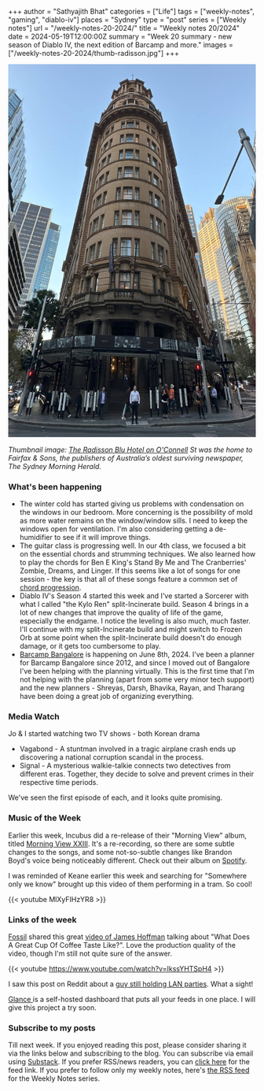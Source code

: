 +++
author = "Sathyajith Bhat"
categories = ["Life"]
tags = ["weekly-notes", "gaming", "diablo-iv"]
places = "Sydney"
type = "post"
series = ["Weekly notes"]
url = "/weekly-notes-20-2024/"
title = "Weekly notes 20/2024"
date = 2024-05-19T12:00:00Z
summary = "Week 20 summary - new season of Diablo IV, the next edition of Barcamp and more."
images = ["/weekly-notes-20-2024/thumb-radisson.jpg"]
+++

![](thumb-radisson.jpg)

_Thumbnail image: [The Radisson Blu Hotel on O'Connell](https://blog.radissonblu.com/the-architectural-evolution-of-the-radisson-blu-plaza-hotel-sydney/) St was the home to Fairfax & Sons, the publishers of Australia’s oldest surviving newspaper, The Sydney Morning Herald._ 

### What's been happening

* The winter cold has started giving us problems with condensation on the windows in our bedroom. More concerning is the possibility of mold as more water remains on the window/window sills. I need to keep the windows open for ventilation. I'm also considering getting a de-humidifier to see if it will improve things. 
* The guitar class is progressing well. In our 4th class, we focused a bit on the essential chords and strumming techniques. We also learned how to play the chords for Ben E King's Stand By Me and The Cranberries' Zombie,  Dreams, and Linger. If this seems like a lot of songs for one session - the key is that all of these songs feature a common set of [chord progression](https://www.justinguitar.com/guitar-lessons/5-common-chord-progressions-bg-1011). 
* Diablo IV's Season 4 started this week and I've started a Sorcerer with what I called "the Kylo Ren" split-Incinerate build. Season 4 brings in a lot of new changes that improve the quality of life of the game, especially the endgame. I notice the leveling is also much, much faster. I'll continue with my split-Incinerate build and might switch to Frozen Orb at some point when the split-Incinerate build doesn't do enough damage, or it gets too cumbersome to play. 
* [Barcamp Bangalore](https://barcampbangalore.com/bcb/) is happening on June 8th, 2024. I've been a planner for Barcamp Bangalore since 2012, and since I moved out of Bangalore I've been helping with the planning virtually. This is the first time that I'm not helping with the planning (apart from some very minor tech support) and the new planners - Shreyas, Darsh, Bhavika, Rayan, and Tharang have been doing a great job of organizing everything. 

### Media Watch

Jo & I started watching two TV shows - both Korean drama

* Vagabond - A stuntman involved in a tragic airplane crash ends up discovering a national corruption scandal in the process.
* Signal - A mysterious walkie-talkie connects two detectives from different eras. Together, they decide to solve and prevent crimes in their respective time periods.

We've seen the first episode of each, and it looks quite promising.

### Music of the Week

Earlier this week, Incubus did a re-release of their "Morning View" album, titled [Morning View XXIII](https://open.spotify.com/album/7klngx9L0dt47tEgiNFY0Z?si=AFjbmisvQnWovJZlgoMznQ). It's a re-recording, so there are some subtle changes to the songs, and some not-so-subtle changes like Brandon Boyd's voice being noticeably different. Check out their album on [Spotify](https://open.spotify.com/album/7klngx9L0dt47tEgiNFY0Z?si=AFjbmisvQnWovJZlgoMznQ).

I was reminded of Keane earlier this week and searching for "Somewhere only we know" brought up this video of them performing in a tram. So cool!

{{< youtube MlXyFIHzYR8 >}} 

### Links of the week

[Fossil](https://x.com/Fossiloflife) shared this great [video of James Hoffman](https://www.youtube.com/watch?v=IkssYHTSpH4) talking about "What Does A Great Cup Of Coffee Taste Like?". Love the production quality of the video, though I'm still not quite sure of the answer. 

{{< youtube https://www.youtube.com/watch?v=IkssYHTSpH4 >}}

I saw this post on Reddit about a [guy still holding LAN parties](https://www.reddit.com/r/pcmasterrace/comments/1crado5/in_our_forties_and_still_hosting_our_annual_lan/). What a sight! 

[Glance ](https://github.com/glanceapp/glance)is a self-hosted dashboard that puts all your feeds in one place. I will give this project a try soon. 

### Subscribe to my posts

Till next week. If you enjoyed reading this post, please consider sharing it via the links below and subscribing to the blog. You can subscribe via email using [Substack](https://sathyabhat.substack.com/). If you prefer RSS/news readers, you can [click here](https://sathyabh.at/index.xml) for the feed link. If you prefer to follow only my weekly notes, here's [the RSS feed](https://sathyabh.at/series/weekly-notes/index.xml) for the Weekly Notes series. 